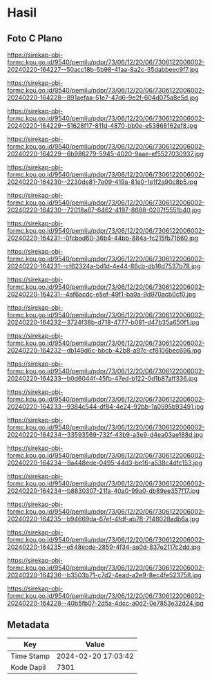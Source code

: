 # Hasil

## Foto C Plano

https://sirekap-obj-formc.kpu.go.id/9540/pemilu/pdpr/73/06/12/20/06/7306122006002-20240220-164227--50acc18b-5b98-41aa-8a2c-35dabbeec9f7.jpg

https://sirekap-obj-formc.kpu.go.id/9540/pemilu/pdpr/73/06/12/20/06/7306122006002-20240220-164228--891aefaa-51e7-47d6-9e2f-604d075a8e5d.jpg

https://sirekap-obj-formc.kpu.go.id/9540/pemilu/pdpr/73/06/12/20/06/7306122006002-20240220-164229--51628f17-811d-4870-bb0e-e53868162ef8.jpg

https://sirekap-obj-formc.kpu.go.id/9540/pemilu/pdpr/73/06/12/20/06/7306122006002-20240220-164229--6b986279-5945-4020-9aae-ef5527030937.jpg

https://sirekap-obj-formc.kpu.go.id/9540/pemilu/pdpr/73/06/12/20/06/7306122006002-20240220-164230--2230de81-7e09-419a-81e0-1e1f2a90c8b5.jpg

https://sirekap-obj-formc.kpu.go.id/9540/pemilu/pdpr/73/06/12/20/06/7306122006002-20240220-164230--72018a87-6462-4197-8688-0207f5551b40.jpg

https://sirekap-obj-formc.kpu.go.id/9540/pemilu/pdpr/73/06/12/20/06/7306122006002-20240220-164231--0fcbad60-36b4-44bb-884a-fc215fb71660.jpg

https://sirekap-obj-formc.kpu.go.id/9540/pemilu/pdpr/73/06/12/20/06/7306122006002-20240220-164231--cf62324a-bd1d-4e44-86cb-db16d7537b78.jpg

https://sirekap-obj-formc.kpu.go.id/9540/pemilu/pdpr/73/06/12/20/06/7306122006002-20240220-164231--4af6acdc-e5ef-49f1-ba9a-9d970acb0cf0.jpg

https://sirekap-obj-formc.kpu.go.id/9540/pemilu/pdpr/73/06/12/20/06/7306122006002-20240220-164232--3724f38b-d718-4777-b081-d47b35a650f1.jpg

https://sirekap-obj-formc.kpu.go.id/9540/pemilu/pdpr/73/06/12/20/06/7306122006002-20240220-164232--db149d6c-bbcb-42b8-a97c-cf8106bec696.jpg

https://sirekap-obj-formc.kpu.go.id/9540/pemilu/pdpr/73/06/12/20/06/7306122006002-20240220-164233--b0d6044f-45fb-47ed-b122-0d1b87aff336.jpg

https://sirekap-obj-formc.kpu.go.id/9540/pemilu/pdpr/73/06/12/20/06/7306122006002-20240220-164233--9384c544-df84-4e24-92bb-1a0595b93491.jpg

https://sirekap-obj-formc.kpu.go.id/9540/pemilu/pdpr/73/06/12/20/06/7306122006002-20240220-164234--33593569-732f-43b9-a3e9-d4ea03ae188d.jpg

https://sirekap-obj-formc.kpu.go.id/9540/pemilu/pdpr/73/06/12/20/06/7306122006002-20240220-164234--9a448ede-0495-44d3-be16-a538c4dfc153.jpg

https://sirekap-obj-formc.kpu.go.id/9540/pemilu/pdpr/73/06/12/20/06/7306122006002-20240220-164234--b8830307-21fa-40a0-99a0-db89ee357f17.jpg

https://sirekap-obj-formc.kpu.go.id/9540/pemilu/pdpr/73/06/12/20/06/7306122006002-20240220-164235--b94669da-67ef-4fdf-ab78-7148028adb6a.jpg

https://sirekap-obj-formc.kpu.go.id/9540/pemilu/pdpr/73/06/12/20/06/7306122006002-20240220-164235--e548ecde-2859-4f34-aa0d-837e2117c2dd.jpg

https://sirekap-obj-formc.kpu.go.id/9540/pemilu/pdpr/73/06/12/20/06/7306122006002-20240220-164236--b3503b71-c7d2-4ead-a2e9-8ec4fe523758.jpg

https://sirekap-obj-formc.kpu.go.id/9540/pemilu/pdpr/73/06/12/20/06/7306122006002-20240220-164228--40b5fb07-2d5a-4dcc-a0d2-0e7853e32d24.jpg


## Metadata

| Key        | Value               |
| ---------- | ------------------- |
| Time Stamp | 2024-02-20 17:03:42 |
| Kode Dapil | 7301                |



